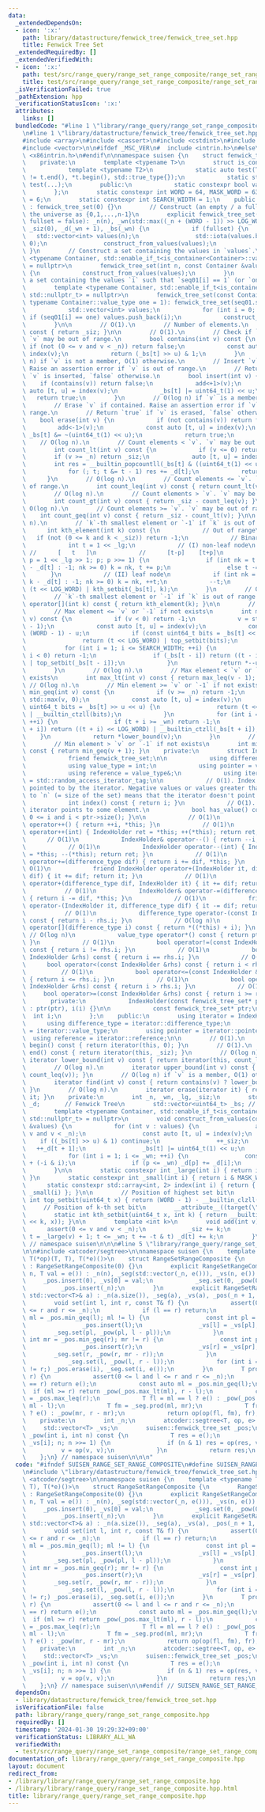 ```yaml
---
data:
  _extendedDependsOn:
  - icon: ':x:'
    path: library/datastructure/fenwick_tree/fenwick_tree_set.hpp
    title: Fenwick Tree Set
  _extendedRequiredBy: []
  _extendedVerifiedWith:
  - icon: ':x:'
    path: test/src/range_query/range_set_range_composite/range_set_range_composite.test.cpp
    title: test/src/range_query/range_set_range_composite/range_set_range_composite.test.cpp
  _isVerificationFailed: true
  _pathExtension: hpp
  _verificationStatusIcon: ':x:'
  attributes:
    links: []
  bundledCode: "#line 1 \"library/range_query/range_set_range_composite.hpp\"\n\n\n\
    \n#line 1 \"library/datastructure/fenwick_tree/fenwick_tree_set.hpp\"\n\n\n\n\
    #include <array>\n#include <cassert>\n#include <cstdint>\n#include <numeric>\n\
    #include <vector>\n\n#ifdef _MSC_VER\n#  include <intrin.h>\n#else\n#  include\
    \ <x86intrin.h>\n#endif\n\nnamespace suisen {\n    struct fenwick_tree_set {\n\
    \    private:\n        template <typename T>\n        struct is_container {\n\
    \            template <typename T2>\n            static auto test(T2 t) -> decltype(++t.begin()\
    \ != t.end(), *t.begin(), std::true_type{});\n            static std::false_type\
    \ test(...);\n        public:\n            static constexpr bool value = decltype(test(std::declval<T>()))::value;\n\
    \        };\n        static constexpr int WORD = 64, MASK_WORD = 63, LOG_WORD\
    \ = 6;\n        static constexpr int SEARCH_WIDTH = 1;\n    public:\n        fenwick_tree_set()\
    \ : fenwick_tree_set(0) {}\n        // Construct (an empty / a full) set and set\
    \ the universe as {0,1,...,n-1}\n        explicit fenwick_tree_set(int n, bool\
    \ fullset = false): _n(n), _wn(std::max((_n + (WORD - 1)) >> LOG_WORD, 1)), _lg(top_setbit(_wn)),\
    \ _siz(0), _d(_wn + 1), _bs(_wn) {\n            if (fullset) {\n             \
    \   std::vector<int> values(n);\n                std::iota(values.begin(), values.end(),\
    \ 0);\n                construct_from_values(values);\n            }\n       \
    \ }\n        // Construct a set containing the values in `values`.\n        template\
    \ <typename Container, std::enable_if_t<is_container<Container>::value, std::nullptr_t>\
    \ = nullptr>\n        fenwick_tree_set(int n, const Container &values): fenwick_tree_set(n)\
    \ {\n            construct_from_values(values);\n        }\n        // Construct\
    \ a set containing the values `i` such that `seq01[i] == 1` (or `one` you give).\n\
    \        template <typename Container, std::enable_if_t<is_container<Container>::value,\
    \ std::nullptr_t> = nullptr>\n        fenwick_tree_set(const Container &seq01,\
    \ typename Container::value_type one = 1): fenwick_tree_set(seq01.size()) {\n\
    \            std::vector<int> values;\n            for (int i = 0; i < _n; ++i)\
    \ if (seq01[i] == one) values.push_back(i);\n            construct_from_values(values);\n\
    \        }\n\n        // O(1).\n        // Number of elements.\n        int size()\
    \ const { return _siz; }\n\n        // O(1).\n        // Check if `v` is contained.\
    \ `v` may be out of range.\n        bool contains(int v) const {\n           \
    \ if (not (0 <= v and v < _n)) return false;\n            const auto [t, u] =\
    \ index(v);\n            return (_bs[t] >> u) & 1;\n        }\n        // O(log\
    \ n) if `v` is not a member, O(1) otherwise.\n        // Insert `v` if not contained.\
    \ Raise an assertion error if `v` is out of range.\n        // Return `true` if\
    \ `v` is inserted, `false` otherwise.\n        bool insert(int v) {\n        \
    \    if (contains(v)) return false;\n            add<+1>(v);\n            const\
    \ auto [t, u] = index(v);\n            _bs[t] |= uint64_t(1) << u;\n         \
    \   return true;\n        }\n        // O(log n) if `v` is a member, O(1) otherwise.\n\
    \        // Erase `v` if contained. Raise an assertion error if `v` is out of\
    \ range.\n        // Return `true` if `v` is erased, `false` otherwise.\n    \
    \    bool erase(int v) {\n            if (not contains(v)) return false;\n   \
    \         add<-1>(v);\n            const auto [t, u] = index(v);\n           \
    \ _bs[t] &= ~(uint64_t(1) << u);\n            return true;\n        }\n\n    \
    \    // O(log n).\n        // Count elements < `v`. `v` may be out of range.\n\
    \        int count_lt(int v) const {\n            if (v <= 0) return 0;\n    \
    \        if (v >= _n) return _siz;\n            auto [t, u] = index(v);\n    \
    \        int res = __builtin_popcountll(_bs[t] & ((uint64_t(1) << u) - 1));\n\
    \            for (; t; t &= t - 1) res += _d[t];\n            return res;\n  \
    \      }\n        // O(log n).\n        // Count elements <= `v`. `v` may be out\
    \ of range.\n        int count_leq(int v) const { return count_lt(v + 1); }\n\
    \        // O(log n).\n        // Count elements > `v`. `v` may be out of range.\n\
    \        int count_gt(int v) const { return _siz - count_leq(v); }\n        //\
    \ O(log n).\n        // Count elements >= `v`. `v` may be out of range.\n    \
    \    int count_geq(int v) const { return _siz - count_lt(v); }\n\n        // O(log\
    \ n).\n        // `k`-th smallest element or `-1` if `k` is out of range.\n  \
    \      int kth_element(int k) const {\n            // Out of range\n         \
    \   if (not (0 <= k and k < _siz)) return -1;\n            // Binary search\n\
    \            int t = 1 << _lg;\n            // (I) non-leaf node\n           \
    \ //      [   t   ]\n            //      [t-p]    [t+p]\n            for (int\
    \ p = 1 << _lg >> 1; p; p >>= 1) {\n                if (int nk = t <= _wn ? k\
    \ - _d[t] : -1; nk >= 0) k = nk, t += p;\n                else t -= p;\n     \
    \       }\n            // (II) leaf node\n            if (int nk = t <= _wn ?\
    \ k - _d[t] : -1; nk >= 0) k = nk, ++t;\n            --t;\n            return\
    \ (t << LOG_WORD) | kth_setbit(_bs[t], k);\n        }\n        // O(log n).\n\
    \        // `k`-th smallest element or `-1` if `k` is out of range.\n        int\
    \ operator[](int k) const { return kth_element(k); }\n\n        // O(log n).\n\
    \        // Max element <= `v` or `-1` if not exists\n        int max_leq(int\
    \ v) const {\n            if (v < 0) return -1;\n            v = std::min(v, _n\
    \ - 1);\n            const auto [t, u] = index(v);\n            const int lz =\
    \ (WORD - 1) - u;\n            if (const uint64_t bits = _bs[t] << lz >> lz) {\n\
    \                return (t << LOG_WORD) | top_setbit(bits);\n            }\n \
    \           for (int i = 1; i <= SEARCH_WIDTH; ++i) {\n                if (t -\
    \ i < 0) return -1;\n                if (_bs[t - i]) return ((t - i) << LOG_WORD)\
    \ | top_setbit(_bs[t - i]);\n            }\n            return *--upper_bound(v);\n\
    \        }\n        // O(log n).\n        // Max element < `v` or `-1` if not\
    \ exists\n        int max_lt(int v) const { return max_leq(v - 1); }\n       \
    \ // O(log n).\n        // Min element >= `v` or `-1` if not exists\n        int\
    \ min_geq(int v) const {\n            if (v >= _n) return -1;\n            v =\
    \ std::max(v, 0);\n            const auto [t, u] = index(v);\n            if (const\
    \ uint64_t bits = _bs[t] >> u << u) {\n                return (t << LOG_WORD)\
    \ | __builtin_ctzll(bits);\n            }\n            for (int i = 1; i <= SEARCH_WIDTH;\
    \ ++i) {\n                if (t + i >= _wn) return -1;\n                if (_bs[t\
    \ + i]) return ((t + i) << LOG_WORD) | __builtin_ctzll(_bs[t + i]);\n        \
    \    }\n            return *lower_bound(v);\n        }\n        // O(log n).\n\
    \        // Min element > `v` or `-1` if not exists\n        int min_gt(int v)\
    \ const { return min_geq(v + 1); }\n    private:\n        struct IndexHolder {\n\
    \            friend fenwick_tree_set;\n\n            using difference_type = int;\n\
    \            using value_type = int;\n            using pointer = value_type*;\n\
    \            using reference = value_type&;\n            using iterator_category\
    \ = std::random_access_iterator_tag;\n\n            // O(1). Index of the element\
    \ pointed to by the iterator. Negative values or values greater than or equal\
    \ to `n` (= size of the set) means that the iterator doesn't point to any element.\n\
    \            int index() const { return i; }\n            // O(1). Check if the\
    \ iterator points to some element.\n            bool has_value() const { return\
    \ 0 <= i and i < ptr->size(); }\n\n            // O(1)\n            IndexHolder&\
    \ operator++() { return ++i, *this; }\n            // O(1)\n            IndexHolder\
    \ operator++(int) { IndexHolder ret = *this; ++(*this); return ret; }\n      \
    \      // O(1)\n            IndexHolder& operator--() { return --i, *this; }\n\
    \            // O(1)\n            IndexHolder operator--(int) { IndexHolder ret\
    \ = *this; --(*this); return ret; }\n            // O(1)\n            IndexHolder&\
    \ operator+=(difference_type dif) { return i += dif, *this; }\n            //\
    \ O(1)\n            friend IndexHolder operator+(IndexHolder it, difference_type\
    \ dif) { it += dif; return it; }\n            // O(1)\n            friend IndexHolder\
    \ operator+(difference_type dif, IndexHolder it) { it += dif; return it; }\n \
    \           // O(1)\n            IndexHolder& operator-=(difference_type dif)\
    \ { return i -= dif, *this; }\n            // O(1)\n            friend IndexHolder\
    \ operator-(IndexHolder it, difference_type dif) { it -= dif; return it; }\n \
    \           // O(1)\n            difference_type operator-(const IndexHolder &rhs)\
    \ const { return i - rhs.i; }\n            // O(log n)\n            value_type\
    \ operator[](difference_type i) const { return *((*this) + i); }\n           \
    \ // O(log n)\n            value_type operator*() const { return ptr->kth_element(i);\
    \ }\n            // O(1)\n            bool operator!=(const IndexHolder &rhs)\
    \ const { return i != rhs.i; }\n            // O(1)\n            bool operator==(const\
    \ IndexHolder &rhs) const { return i == rhs.i; }\n            // O(1)\n      \
    \      bool operator<(const IndexHolder &rhs) const { return i < rhs.i; }\n  \
    \          // O(1)\n            bool operator<=(const IndexHolder &rhs) const\
    \ { return i <= rhs.i; }\n            // O(1)\n            bool operator>(const\
    \ IndexHolder &rhs) const { return i > rhs.i; }\n            // O(1)\n       \
    \     bool operator>=(const IndexHolder &rhs) const { return i >= rhs.i; }\n \
    \       private:\n            IndexHolder(const fenwick_tree_set* ptr, int i)\
    \ : ptr(ptr), i(i) {}\n\n            const fenwick_tree_set* ptr;\n          \
    \  int i;\n        };\n    public:\n        using iterator = IndexHolder;\n  \
    \      using difference_type = iterator::difference_type;\n        using value_type\
    \ = iterator::value_type;\n        using pointer = iterator::pointer;\n      \
    \  using reference = iterator::reference;\n\n        // O(1).\n        iterator\
    \ begin() const { return iterator(this, 0); }\n        // O(1).\n        iterator\
    \ end() const { return iterator(this, _siz); }\n        // O(log n).\n       \
    \ iterator lower_bound(int v) const { return iterator(this, count_lt(v)); }\n\
    \        // O(log n).\n        iterator upper_bound(int v) const { return iterator(this,\
    \ count_leq(v)); }\n        // O(log n) if `v` is a member, O(1) otherwise.\n\
    \        iterator find(int v) const { return contains(v) ? lower_bound(v) : end();\
    \ }\n        // O(log n).\n        iterator erase(iterator it) { return erase(*it),\
    \ it; }\n    private:\n        int _n, _wn, _lg, _siz;\n        std::vector<int>\
    \ _d;       // Fenwick Tree\n        std::vector<uint64_t> _bs; // Bitset\n\n\
    \        template <typename Container, std::enable_if_t<is_container<Container>::value,\
    \ std::nullptr_t> = nullptr>\n        void construct_from_values(const Container\
    \ &values) {\n            for (int v : values) {\n                assert(0 <=\
    \ v and v < _n);\n                const auto [t, u] = index(v);\n            \
    \    if ((_bs[t] >> u) & 1) continue;\n                ++_siz;\n             \
    \   ++_d[t + 1];\n                _bs[t] |= uint64_t(1) << u;\n            }\n\
    \            for (int i = 1; i <= _wn; ++i) {\n                const int p = i\
    \ + (-i & i);\n                if (p <= _wn) _d[p] += _d[i];\n            }\n\
    \        }\n\n        static constexpr int _large(int i) { return i >> LOG_WORD;\
    \ }\n        static constexpr int _small(int i) { return i & MASK_WORD; }\n  \
    \      static constexpr std::array<int, 2> index(int i) { return { _large(i),\
    \ _small(i) }; }\n\n        // Position of highest set bit\n        static constexpr\
    \ int top_setbit(uint64_t x) { return (WORD - 1) - __builtin_clzll(x); }\n   \
    \     // Position of k-th set bit\n        __attribute__((target(\"bmi2\")))\n\
    \        static int kth_setbit(uint64_t x, int k) { return __builtin_ctzll(_pdep_u64(uint64_t(1)\
    \ << k, x)); }\n\n        template <int k>\n        void add(int v) {\n      \
    \      assert(0 <= v and v < _n);\n            _siz += k;\n            for (int\
    \ t = _large(v) + 1; t <= _wn; t += -t & t) _d[t] += k;\n        }\n    };\n}\
    \ // namespace suisen\n\n\n#line 5 \"library/range_query/range_set_range_composite.hpp\"\
    \n\n#include <atcoder/segtree>\n\nnamespace suisen {\n    template <typename T,\
    \ T(*op)(T, T), T(*e)()>\n    struct RangeSetRangeComposite {\n        RangeSetRangeComposite()\
    \ : RangeSetRangeComposite(0) {}\n        explicit RangeSetRangeComposite(int\
    \ n, T val = e()) : _n(n), _seg(std::vector(_n, e())), _vs(n, e()) {\n       \
    \     _pos.insert(0), _vs[0] = val;\n            _seg.set(0, _pow(0, n));\n  \
    \          _pos.insert(_n);\n        }\n        explicit RangeSetRangeComposite(const\
    \ std::vector<T>& a) : _n(a.size()), _seg(a), _vs(a), _pos(_n + 1, true) {}\n\n\
    \        void set(int l, int r, const T& f) {\n            assert(0 <= l and l\
    \ <= r and r <= _n);\n            if (l == r) return;\n            if (const int\
    \ ml = _pos.min_geq(l); ml != l) {\n                const int pl = _pos.max_lt(ml);\n\
    \                _pos.insert(l);\n                _vs[l] = _vs[pl];\n        \
    \        _seg.set(pl, _pow(pl, l - pl));\n            }\n            if (const\
    \ int mr = _pos.min_geq(r); mr != r) {\n                const int pr = _pos.max_lt(mr);\n\
    \                _pos.insert(r);\n                _vs[r] = _vs[pr];\n        \
    \        _seg.set(r, _pow(r, mr - r));\n            }\n            _vs[l] = f;\n\
    \            _seg.set(l, _pow(l, r - l));\n            for (int i = l; (i = _pos.min_gt(i))\
    \ != r;) _pos.erase(i), _seg.set(i, e());\n        }\n        T prod(int l, int\
    \ r) {\n            assert(0 <= l and l <= r and r <= _n);\n            if (l\
    \ == r) return e();\n            const auto ml = _pos.min_geq(l);\n          \
    \  if (ml >= r) return _pow(_pos.max_lt(ml), r - l);\n            const int mr\
    \ = _pos.max_leq(r);\n            T fl = ml == l ? e() : _pow(_pos.max_lt(ml),\
    \ ml - l);\n            T fm = _seg.prod(ml, mr);\n            T fr = mr == r\
    \ ? e() : _pow(mr, r - mr);\n            return op(op(fl, fm), fr);\n        }\n\
    \    private:\n        int _n;\n        atcoder::segtree<T, op, e> _seg;\n   \
    \     std::vector<T> _vs;\n        suisen::fenwick_tree_set _pos;\n\n        T\
    \ _pow(int i, int n) const {\n            T res = e();\n            for (T v =\
    \ _vs[i]; n; n >>= 1) {\n                if (n & 1) res = op(res, v);\n      \
    \          v = op(v, v);\n            }\n            return res;\n        }\n\
    \    };\n} // namespace suisen\n\n\n"
  code: "#ifndef SUISEN_RANGE_SET_RANGE_COMPOSITE\n#define SUISEN_RANGE_SET_RANGE_COMPOSITE\n\
    \n#include \"library/datastructure/fenwick_tree/fenwick_tree_set.hpp\"\n\n#include\
    \ <atcoder/segtree>\n\nnamespace suisen {\n    template <typename T, T(*op)(T,\
    \ T), T(*e)()>\n    struct RangeSetRangeComposite {\n        RangeSetRangeComposite()\
    \ : RangeSetRangeComposite(0) {}\n        explicit RangeSetRangeComposite(int\
    \ n, T val = e()) : _n(n), _seg(std::vector(_n, e())), _vs(n, e()) {\n       \
    \     _pos.insert(0), _vs[0] = val;\n            _seg.set(0, _pow(0, n));\n  \
    \          _pos.insert(_n);\n        }\n        explicit RangeSetRangeComposite(const\
    \ std::vector<T>& a) : _n(a.size()), _seg(a), _vs(a), _pos(_n + 1, true) {}\n\n\
    \        void set(int l, int r, const T& f) {\n            assert(0 <= l and l\
    \ <= r and r <= _n);\n            if (l == r) return;\n            if (const int\
    \ ml = _pos.min_geq(l); ml != l) {\n                const int pl = _pos.max_lt(ml);\n\
    \                _pos.insert(l);\n                _vs[l] = _vs[pl];\n        \
    \        _seg.set(pl, _pow(pl, l - pl));\n            }\n            if (const\
    \ int mr = _pos.min_geq(r); mr != r) {\n                const int pr = _pos.max_lt(mr);\n\
    \                _pos.insert(r);\n                _vs[r] = _vs[pr];\n        \
    \        _seg.set(r, _pow(r, mr - r));\n            }\n            _vs[l] = f;\n\
    \            _seg.set(l, _pow(l, r - l));\n            for (int i = l; (i = _pos.min_gt(i))\
    \ != r;) _pos.erase(i), _seg.set(i, e());\n        }\n        T prod(int l, int\
    \ r) {\n            assert(0 <= l and l <= r and r <= _n);\n            if (l\
    \ == r) return e();\n            const auto ml = _pos.min_geq(l);\n          \
    \  if (ml >= r) return _pow(_pos.max_lt(ml), r - l);\n            const int mr\
    \ = _pos.max_leq(r);\n            T fl = ml == l ? e() : _pow(_pos.max_lt(ml),\
    \ ml - l);\n            T fm = _seg.prod(ml, mr);\n            T fr = mr == r\
    \ ? e() : _pow(mr, r - mr);\n            return op(op(fl, fm), fr);\n        }\n\
    \    private:\n        int _n;\n        atcoder::segtree<T, op, e> _seg;\n   \
    \     std::vector<T> _vs;\n        suisen::fenwick_tree_set _pos;\n\n        T\
    \ _pow(int i, int n) const {\n            T res = e();\n            for (T v =\
    \ _vs[i]; n; n >>= 1) {\n                if (n & 1) res = op(res, v);\n      \
    \          v = op(v, v);\n            }\n            return res;\n        }\n\
    \    };\n} // namespace suisen\n\n#endif // SUISEN_RANGE_SET_RANGE_COMPOSITE\n"
  dependsOn:
  - library/datastructure/fenwick_tree/fenwick_tree_set.hpp
  isVerificationFile: false
  path: library/range_query/range_set_range_composite.hpp
  requiredBy: []
  timestamp: '2024-01-30 19:29:32+09:00'
  verificationStatus: LIBRARY_ALL_WA
  verifiedWith:
  - test/src/range_query/range_set_range_composite/range_set_range_composite.test.cpp
documentation_of: library/range_query/range_set_range_composite.hpp
layout: document
redirect_from:
- /library/library/range_query/range_set_range_composite.hpp
- /library/library/range_query/range_set_range_composite.hpp.html
title: library/range_query/range_set_range_composite.hpp
---
```

